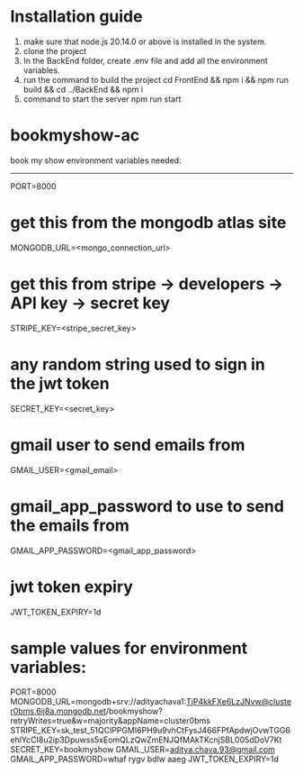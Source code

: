 # Installation guide
1. make sure that node.js 20.14.0 or above is installed in the system.
2. clone the project
3. In the BackEnd folder, create .env file
   and add all the environment variables.
4. run the command to build the project
   cd FrontEnd && npm i && npm run build && cd ../BackEnd && npm i
5. command to start the server
   npm run start

# bookmyshow-ac

book my show
environment variables needed:

---

PORT=8000

# get this from the mongodb atlas site

MONGODB_URL=<mongo_connection_url>

# get this from stripe -> developers -> API key -> secret key

STRIPE_KEY=<stripe_secret_key>

# any random string used to sign in the jwt token

SECRET_KEY=<secret_key>

# gmail user to send emails from

GMAIL_USER=<gmail_email>

# gmail_app_password to use to send the emails from

GMAIL_APP_PASSWORD=<gmail_app_password>

# jwt token expiry

JWT_TOKEN_EXPIRY=1d

# sample values for environment variables:
PORT=8000
MONGODB_URL=mongodb+srv://adityachava1:TjP4kkFXe6LzJNvw@cluster0bms.6ij8a.mongodb.net/bookmyshow?retryWrites=true&w=majority&appName=cluster0bms
STRIPE_KEY=sk_test_51QClPPGMI6PH9u9vhCtFysJ466FPfApdwjOvwTGG6ehlYcCI8u2ip3Dpuwss5xEomQLzQwZmENJQfMAkTKcnjSBL005dDoV7Kt
SECRET_KEY=bookmyshow
GMAIL_USER=aditya.chava.93@gmail.com
GMAIL_APP_PASSWORD=whaf rygv bdlw aaeg
JWT_TOKEN_EXPIRY=1d
